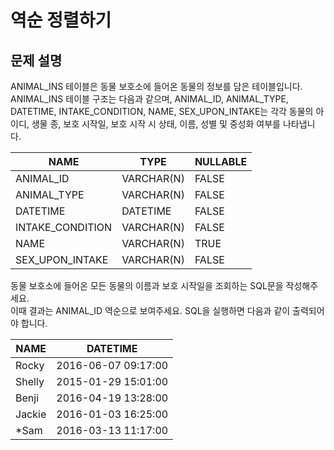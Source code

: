 # 역순 정렬하기

## 문제 설명

ANIMAL_INS 테이블은 동물 보호소에 들어온 동물의 정보를 담은 테이블입니다.  
ANIMAL_INS 테이블 구조는 다음과 같으며, ANIMAL_ID, ANIMAL_TYPE, DATETIME, INTAKE_CONDITION, NAME, SEX_UPON_INTAKE는 각각 동물의 아이디, 생물 종, 보호 시작일, 보호 시작 시 상태, 이름, 성별 및 중성화 여부를 나타냅니다.  

| NAME             | TYPE       | NULLABLE |
|------------------|------------|----------|
| ANIMAL_ID	       | VARCHAR(N) | FALSE    |
| ANIMAL_TYPE      | VARCHAR(N) | FALSE    |
| DATETIME         | DATETIME   | FALSE    |
| INTAKE_CONDITION | VARCHAR(N) | FALSE    |
| NAME             | VARCHAR(N) | TRUE     |
| SEX_UPON_INTAKE  | VARCHAR(N) | FALSE    |

동물 보호소에 들어온 모든 동물의 이름과 보호 시작일을 조회하는 SQL문을 작성해주세요.  
이때 결과는 ANIMAL_ID 역순으로 보여주세요. SQL을 실행하면 다음과 같이 출력되어야 합니다.  

| NAME   | DATETIME            |
|--------|---------------------|
| Rocky  | 2016-06-07 09:17:00 |
| Shelly | 2015-01-29 15:01:00 |
| Benji  | 2016-04-19 13:28:00 |
| Jackie | 2016-01-03 16:25:00 |
| *Sam   | 2016-03-13 11:17:00 |
